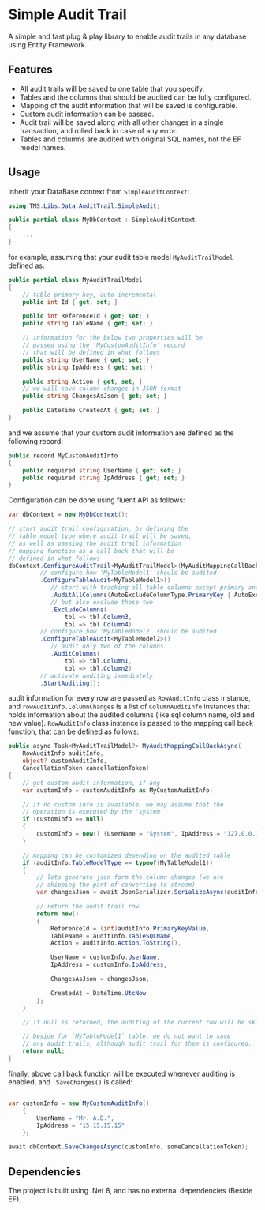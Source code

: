 # Simple Audit Trail

A simple and fast plug & play library to enable audit trails in any database using Entity Framework.

## Features

- All audit trails will be saved to one table that you specify.
- Tables and the columns that should be audited can be fully configured.
- Mapping of the audit information that will be saved is configurable.
- Custom audit information can be passed.
- Audit trail will be saved along with all other changes in a single transaction, and rolled back in case of any error.
- Tables and columns are audited with original SQL names, not the EF model names.

## Usage

Inherit your DataBase context from `SimpleAuditContext`:

```csharp
using TMS.Libs.Data.AuditTrail.SimpleAudit;

public partial class MyDbContext : SimpleAuditContext
{
    ...
}
```

for example, assuming that your audit table model `MyAuditTrailModel` defined as:

```csharp
public partial class MyAuditTrailModel
{
    // table primary key, auto-incremental
    public int Id { get; set; }

    public int ReferenceId { get; set; }
    public string TableName { get; set; }

    // information for the below two properties will be
    // passed using the 'MyCustomAuditInfo' record
    // that will be defined in what follows
    public string UserName { get; set; }
    public string IpAddress { get; set; }

    public string Action { get; set; }
    // we will save column changes in JSON format
    public string ChangesAsJson { get; set; }

    public DateTime CreatedAt { get; set; }
}
```

and we assume that your custom audit information are defined as the following record:

```csharp
public record MyCustomAuditInfo
{
    public required string UserName { get; set; }
    public required string IpAddress { get; set; }
}
```

Configuration can be done using fluent API as follows:

```csharp
var dbContext = new MyDbContext();

// start audit trail configuration, by defining the
// table model type where audit trail will be saved,
// as well as passing the audit trail information
// mapping function as a call back that will be
// defined in what follows
dbContext.ConfigureAuditTrail<MyAuditTrailModel>(MyAuditMappingCallBackAsync)
         // configure how 'MyTableModel1' should be audited
         .ConfigureTableAudit<MyTableModel1>()
            // start with tracking all table columns except primary and foreign keys
            .AuditAllColumns(AutoExcludeColumnType.PrimaryKey | AutoExcludeColumnType.ForeignKey)
            // but also exclude those two
            .ExcludeColumns(
                tbl => tbl.Column3,
                tbl => tbl.Column4)
         // configure how 'MyTableModel2' should be audited
         .ConfigureTableAudit<MyTableModel2>()
            // audit only two of the columns
            .AuditColumns(
                tbl => tbl.Column1,
                tbl => tbl.Column2)
         // activate auditing immediately
         .StartAuditing();
```

audit information for every row are passed as `RowAuditInfo` class instance, and `rowAuditInfo.ColumnChanges` is a list of `ColumnAuditInfo` instances that holds information about the audited columns (like sql column name, old and new value). `RowAuditInfo` class instance is passed to the mapping call back function, that can be defined as follows:

```csharp
public async Task<MyAuditTrailModel?> MyAuditMappingCallBackAsync(
    RowAuditInfo auditInfo,
    object? customAuditInfo,
    CancellationToken cancellationToken)
{
    // get custom audit information, if any
    var customInfo = customAuditInfo as MyCustomAuditInfo;

    // if no custom info is available, we may assume that the
    // operation is executed by the 'system'
    if (customInfo == null)
    {
        customInfo = new() {UserName = "System", IpAddress = "127.0.0.1"};
    }

    // mapping can be customized depending on the audited table
    if (auditInfo.TableModelType == typeof(MyTableModel1))
    {
        // lets generate json form the column changes (we are
        // skipping the part of converting to stream)
        var changesJson = await JsonSerializer.SerializeAsync(auditInfo.ColumnsChanges, cancellationToken);

        // return the audit trail row
        return new()
        {
            ReferenceId = (int)auditInfo.PrimaryKeyValue,
            TableName = auditInfo.TableSQLName,
            Action = auditInfo.Action.ToString(),

            UserName = customInfo.UserName,
            IpAddress = customInfo.IpAddress,

            ChangesAsJson = changesJson,

            CreatedAt = DateTime.UtcNow
        };
    }

    // if null is returned, the auditing of the current row will be skipped

    // beside for `MyTableModel1` table, we do not want to save
    // any audit trails, although audit trail for them is configured.
    return null;
}
```

finally, above call back function will be executed whenever auditing is enabled, and `.SaveChanges()` is called:

```csharp

var customInfo = new MyCustomAuditInfo()
    {
        UserName = "Mr. A.B.",
        IpAddress = "15.15.15.15"
    };

await dbContext.SaveChangesAsync(customInfo, someCancellationToken);
```

## Dependencies

The project is built using .Net 8, and has no external dependencies (Beside EF).
